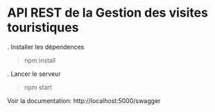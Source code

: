# API REST de la Gestion des visites touristiques

. Installer les dépendences
> npm install 

. Lancer le serveur
> npm start

Voir la documentation: http://localhost:5000/swagger
